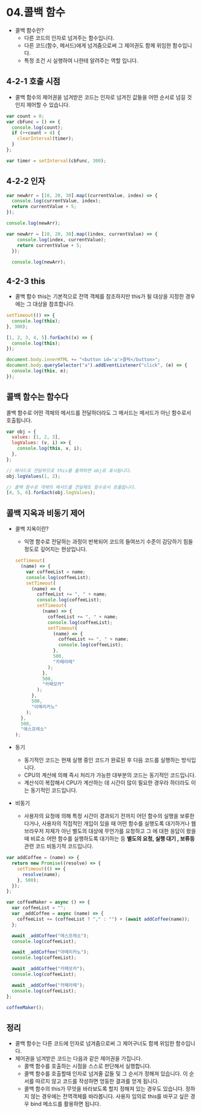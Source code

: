 # 04.콜백 함수

* 콜백 함수란?
  * 다른 코드의 인자로 넘겨주는 함수입니다.
  * 다른 코드(함수, 메서드)에게 넘겨줌으로써 그 제어권도 함께 위임한 함수입니다.
  * 특정 조건 시 실행하여 나한테 알려주는 역할 입니다.

## 4-2-1 호출 시점

* 콜백 함수의 제어권을 넘겨받은 코드는 인자로 넘겨진 값들을 어떤 순서로 넘길 것인지 제어할 수 있습니다.

```javascript
var count = 0;
var cbFunc = () => {
  console.log(count);
  if (++count > 4) {
    clearInterval(timer);
  }
};

var timer = setInterval(cbFunc, 300);
```

## 4-2-2 인자

```javascript
var newArr = [10, 20, 30].map((currentValue, index) => {
  console.log(currentValue, index);
  return currentValue + 5;
});

console.log(newArr);

```

```javascript
var newArr = [10, 20, 30].map((index, currentValue) => {
    console.log(index, currentValue);
    return currentValue + 5;
  });
  
  console.log(newArr);
```

## 4-2-3 this

* 콜백 함수 this는 기본적으로 전역 객체를 참조하지만 this가 될 대상을 지정한 경우에는 그 대상을 참조합니다.

```javascript
setTimeout(() => {
  console.log(this);
}, 300);

[1, 2, 3, 4, 5].forEach((x) => {
  console.log(this);
});

document.body.innerHTML += "<button id='a'>클릭</button>";
document.body.querySelector("a").addEventListener("click", (e) => {
  console.log(this, e);
});

```

## 콜백 함수는 함수다

콜백 함수로 어떤 객체의 메서드를 전달하더라도 그 메서드는 메서드가 아닌 함수로서 호출됩니다.

```javascript
var obj = {
  values: [1, 2, 3],
  logValues: (v, i) => {
    console.log(this, v, i);
  },
};

// 메서드로 전달하므로 this를 출력하면 obj로 표시됩니다.
obj.logValues(1, 2);

// 콜백 함수로 객체의 메서드를 전달해도 함수로서 호출됩니다.
[4, 5, 6].forEach(obj.logValues);
```

## 콜백 지옥과 비동기 제어

* 콜백 지옥이란?
  * 익명 함수로 전달하는 과정이 반복되어 코드의 들여쓰기 수준이 감당하기 힘들 정도로 깊어지는 현상입니다.

  ```javascript
  setTimeout(
    (name) => {
      var coffeeList = name;
      console.log(coffeeList);
      setTimeout(
        (name) => {
          coffeeList += ", " + name;
          console.log(coffeeList);
          setTimeout(
            (name) => {
              coffeeList += ", " + name;
              console.log(coffeeList);
              setTimeout(
                (name) => {
                  coffeeList += ", " + name;
                  console.log(coffeeList);
                },
                500,
                "카페라떼"
              );
            },
            500,
            "카페모카"
          );
        },
        500,
        "아메리카노"
      );
    },
    500,
    "에스프레소"
  );

  ```

* 동기
  * 동기적인 코드는 현재 실행 중인 코드가 완료된 후 다음 코드를 실행하는 방식입니다.
  * CPU의 계산에 의해 즉시 처리가 가능한 대부분의 코드는 동기적인 코드입니다.
  * 계산식이 복잡해서 CPU가 계산하는 데 시간이 많이 필요한 경우라 하더라도 이는 동기적인 코드입니다.

* 비동기
  * 사용자의 요청에 의해 특정 시간이 경과되기 전까지 어던 함수의 실행을 보류한다거나, 사용자의 직접적인 개입이 있을 때  어떤 함수를 실행도록 대기하거나 웹브라우저 자체가 아닌 별도의 대상에 무언가를 요청하고 그 에 대한 응답이 왔을 때 비로소 어떤 함수를 실행하도록 대기하는 등 __별도의 요청, 실행 대기 , 보류등__ 관련 코드 비동기적 코드입니다.

```javascript
var addCoffee = (name) => {
  return new Promise((resolve) => {
    setTimeout(() => {
      resolve(name);
    }, 500);
  });
};

var coffeeMaker = async () => {
  var coffeeList = "";
  var _addCoffee = async (name) => {
    coffeeList += (coffeeList ? "," : "") + (await addCoffee(name));
  };

  await _addCoffee("에스프레소");
  console.log(coffeeList);

  await _addCoffee("아메리카노");
  console.log(coffeeList);

  await _addCoffee("카페모카");
  console.log(coffeeList);

  await _addCoffee("카페라떼");
  console.log(coffeeList);
};

coffeeMaker();

```

## 정리

* 콜백 함수는 다른 코드에 인자로 넘겨줌으로써 그 제어구너도 함께 위임한 함수입니다.
* 제어권을 넘겨받은 코드는 다음과 같은 제어권을 가집니다.
  * 콜백 함수를 호출하는 시점을 스스로 판단해서 실행합니다.
  * 콜백 함수를 호출할때 인자로 넘겨줄 값들 및 그 순서가 정해져 있습니다. 이 순서를 따르지 않고 코드를 작성하면 엉둥한 결과를 얻게 됩니다.
  * 콜백 함수의 this가 무엇을 바라보도록 할지 정해져 있는 경우도 있습니다. 정하지 않는 경우에는 전역객체를 바라봅니다. 사용자 임의로 this를 바꾸고 싶은 경우 bind 메소드를 활용하면 됩니다.